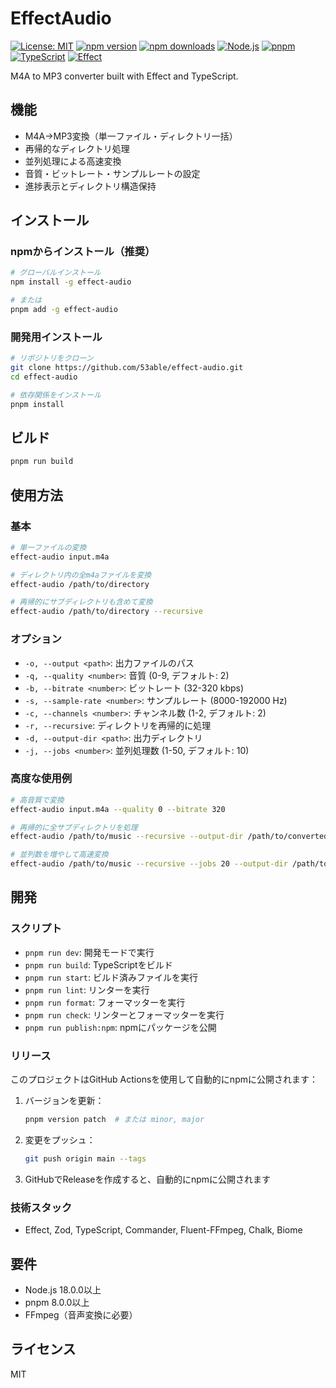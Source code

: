 # EffectAudio

[![License: MIT](https://img.shields.io/badge/License-MIT-yellow.svg)](https://opensource.org/licenses/MIT)
[![npm version](https://img.shields.io/npm/v/effect-audio.svg)](https://www.npmjs.com/package/effect-audio)
[![npm downloads](https://img.shields.io/npm/dm/effect-audio.svg)](https://www.npmjs.com/package/effect-audio)
[![Node.js](https://img.shields.io/badge/Node.js-18.0.0+-green.svg)](https://nodejs.org/)
[![pnpm](https://img.shields.io/badge/pnpm-8.0.0+-blue.svg)](https://pnpm.io/)
[![TypeScript](https://img.shields.io/badge/TypeScript-5.0+-blue.svg)](https://www.typescriptlang.org/)
[![Effect](https://img.shields.io/badge/Effect-3.0+-purple.svg)](https://effect.website/)

M4A to MP3 converter built with Effect and TypeScript.

## 機能

- M4A→MP3変換（単一ファイル・ディレクトリ一括）
- 再帰的なディレクトリ処理
- 並列処理による高速変換
- 音質・ビットレート・サンプルレートの設定
- 進捗表示とディレクトリ構造保持

## インストール

### npmからインストール（推奨）

```bash
# グローバルインストール
npm install -g effect-audio

# または
pnpm add -g effect-audio
```

### 開発用インストール

```bash
# リポジトリをクローン
git clone https://github.com/53able/effect-audio.git
cd effect-audio

# 依存関係をインストール
pnpm install
```

## ビルド

```bash
pnpm run build
```

## 使用方法

### 基本

```bash
# 単一ファイルの変換
effect-audio input.m4a

# ディレクトリ内の全m4aファイルを変換
effect-audio /path/to/directory

# 再帰的にサブディレクトリも含めて変換
effect-audio /path/to/directory --recursive
```

### オプション

- `-o, --output <path>`: 出力ファイルのパス
- `-q, --quality <number>`: 音質 (0-9, デフォルト: 2)
- `-b, --bitrate <number>`: ビットレート (32-320 kbps)
- `-s, --sample-rate <number>`: サンプルレート (8000-192000 Hz)
- `-c, --channels <number>`: チャンネル数 (1-2, デフォルト: 2)
- `-r, --recursive`: ディレクトリを再帰的に処理
- `-d, --output-dir <path>`: 出力ディレクトリ
- `-j, --jobs <number>`: 並列処理数 (1-50, デフォルト: 10)

### 高度な使用例

```bash
# 高音質で変換
effect-audio input.m4a --quality 0 --bitrate 320

# 再帰的に全サブディレクトリを処理
effect-audio /path/to/music --recursive --output-dir /path/to/converted

# 並列数を増やして高速変換
effect-audio /path/to/music --recursive --jobs 20 --output-dir /path/to/converted
```

## 開発

### スクリプト

- `pnpm run dev`: 開発モードで実行
- `pnpm run build`: TypeScriptをビルド
- `pnpm run start`: ビルド済みファイルを実行
- `pnpm run lint`: リンターを実行
- `pnpm run format`: フォーマッターを実行
- `pnpm run check`: リンターとフォーマッターを実行
- `pnpm run publish:npm`: npmにパッケージを公開

### リリース

このプロジェクトはGitHub Actionsを使用して自動的にnpmに公開されます：

1. バージョンを更新：
   ```bash
   pnpm version patch  # または minor, major
   ```

2. 変更をプッシュ：
   ```bash
   git push origin main --tags
   ```

3. GitHubでReleaseを作成すると、自動的にnpmに公開されます

### 技術スタック

- Effect, Zod, TypeScript, Commander, Fluent-FFmpeg, Chalk, Biome

## 要件

- Node.js 18.0.0以上
- pnpm 8.0.0以上
- FFmpeg（音声変換に必要）

## ライセンス

MIT

